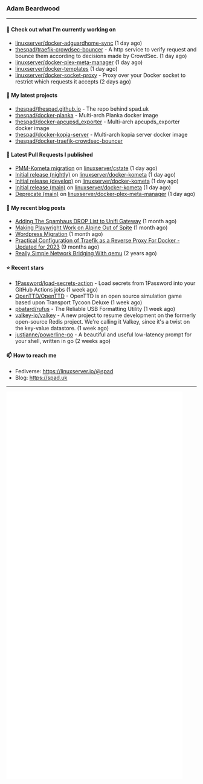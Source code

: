 ### Adam Beardwood
---
#### 👷 Check out what I'm currently working on

- [linuxserver/docker-adguardhome-sync](https://github.com/linuxserver/docker-adguardhome-sync) (1 day ago)
- [thespad/traefik-crowdsec-bouncer](https://github.com/thespad/traefik-crowdsec-bouncer) - A http service to verify request and bounce them according to decisions made by CrowdSec. (1 day ago)
- [linuxserver/docker-plex-meta-manager](https://github.com/linuxserver/docker-plex-meta-manager) (1 day ago)
- [linuxserver/docker-templates](https://github.com/linuxserver/docker-templates) (1 day ago)
- [linuxserver/docker-socket-proxy](https://github.com/linuxserver/docker-socket-proxy) - Proxy over your Docker socket to restrict which requests it accepts (2 days ago)

#### 🌱 My latest projects

- [thespad/thespad.github.io](https://github.com/thespad/thespad.github.io) - The repo behind spad.uk
- [thespad/docker-planka](https://github.com/thespad/docker-planka) - Multi-arch Planka docker image
- [thespad/docker-apcupsd_exporter](https://github.com/thespad/docker-apcupsd_exporter) - Multi-arch apcupds_exporter docker image
- [thespad/docker-kopia-server](https://github.com/thespad/docker-kopia-server) - Multi-arch kopia server docker image 
- [thespad/docker-traefik-crowdsec-bouncer](https://github.com/thespad/docker-traefik-crowdsec-bouncer)

#### 🔨 Latest Pull Requests I published

- [PMM-Kometa migration](https://github.com/linuxserver/cstate/pull/221) on [linuxserver/cstate](https://github.com/linuxserver/cstate) (1 day ago)
- [Initial release (nightly)](https://github.com/linuxserver/docker-kometa/pull/3) on [linuxserver/docker-kometa](https://github.com/linuxserver/docker-kometa) (1 day ago)
- [Initial release (develop)](https://github.com/linuxserver/docker-kometa/pull/2) on [linuxserver/docker-kometa](https://github.com/linuxserver/docker-kometa) (1 day ago)
- [Initial release (main)](https://github.com/linuxserver/docker-kometa/pull/1) on [linuxserver/docker-kometa](https://github.com/linuxserver/docker-kometa) (1 day ago)
- [Deprecate (main)](https://github.com/linuxserver/docker-plex-meta-manager/pull/27) on [linuxserver/docker-plex-meta-manager](https://github.com/linuxserver/docker-plex-meta-manager) (1 day ago)

#### 📜 My recent blog posts

- [Adding The Spamhaus DROP List to Unifi Gateway](https://www.spad.uk/posts/adding-spamhaus-drop-list-to-unifi-gateway/) (1 month ago)
- [Making Playwright Work on Alpine Out of Spite](https://www.spad.uk/posts/making-playwright-work-on-alpine-out-of-spite/) (1 month ago)
- [Wordpress Migration](https://www.spad.uk/posts/wordpress-migration/) (1 month ago)
- [Practical Configuration of Traefik as a Reverse Proxy For Docker - Updated for 2023](https://www.spad.uk/posts/practical-configuration-of-traefik-as-a-reverse-proxy-for-docker-updated-for-2023/) (9 months ago)
- [Really Simple Network Bridging With qemu](https://www.spad.uk/posts/really-simple-network-bridging-with-qemu/) (2 years ago)

#### ⭐ Recent stars

- [1Password/load-secrets-action](https://github.com/1Password/load-secrets-action) - Load secrets from 1Password into your GitHub Actions jobs (1 week ago)
- [OpenTTD/OpenTTD](https://github.com/OpenTTD/OpenTTD) - OpenTTD is an open source simulation game based upon Transport Tycoon Deluxe (1 week ago)
- [pbatard/rufus](https://github.com/pbatard/rufus) - The Reliable USB Formatting Utility (1 week ago)
- [valkey-io/valkey](https://github.com/valkey-io/valkey) - A new project to resume development on the formerly open-source Redis project. We&#39;re calling it Valkey, since it&#39;s a twist on the key-value datastore. (1 week ago)
- [justjanne/powerline-go](https://github.com/justjanne/powerline-go) -  A beautiful and useful low-latency prompt for your shell, written in go (2 weeks ago)

#### 📫 How to reach me
- Fediverse: https://linuxserver.io/@spad
- Blog: https://spad.uk
---
<img src="https://raw.githubusercontent.com/thespad/thespad/main/github-metrics.svg">
